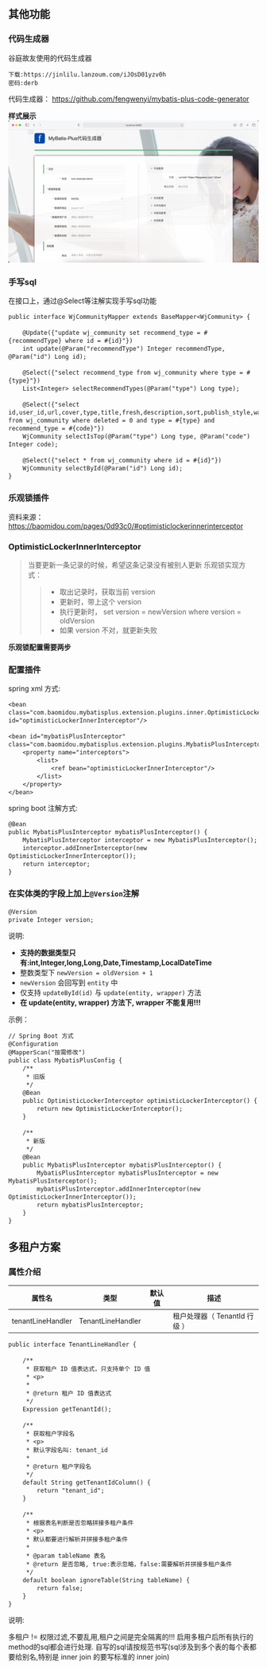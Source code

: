 ## 其他功能

### 代码生成器

谷庭故友使用的代码生成器
~~~~shell
下载:https://jinlilu.lanzoum.com/iJOsD01yzv0h 
密码:derb
~~~~
代码生成器：
https://github.com/fengwenyi/mybatis-plus-code-generator

**样式展示**
![](large/e6c9d24ely1h0kznalgggj21gy0u0adw.jpg)

### 手写sql

在接口上，通过@Select等注解实现手写sql功能

~~~~
public interface WjCommunityMapper extends BaseMapper<WjCommunity> {

    @Update({"update wj_community set recommend_type = #{recommendType} where id = #{id}"})
    int update(@Param("recommendType") Integer recommendType, @Param("id") Long id);

    @Select({"select recommend_type from wj_community where type = #{type}"})
    List<Integer> selectRecommendTypes(@Param("type") Long type);

    @Select({"select id,user_id,url,cover,type,title,fresh,description,sort,publish_style,watch_times,rank,status,score,deleted,recommend_type,create_time,modify_time,version from wj_community where deleted = 0 and type = #{type} and recommend_type = #{code}"})
    WjCommunity selectIsTop(@Param("type") Long type, @Param("code") Integer code);

    @Select({"select * from wj_community where id = #{id}"})
    WjCommunity selectById(@Param("id") Long id);
}
~~~~

### 乐观锁插件

资料来源：https://baomidou.com/pages/0d93c0/#optimisticlockerinnerinterceptor

### OptimisticLockerInnerInterceptor

> 当要更新一条记录的时候，希望这条记录没有被别人更新
> 乐观锁实现方式：
>
> > - 取出记录时，获取当前 version
> > - 更新时，带上这个 version
> > - 执行更新时， set version = newVersion where version = oldVersion
> > - 如果 version 不对，就更新失败

**乐观锁配置需要两步**

### 配置插件

spring xml 方式:

```
<bean class="com.baomidou.mybatisplus.extension.plugins.inner.OptimisticLockerInnerInterceptor" id="optimisticLockerInnerInterceptor"/>

<bean id="mybatisPlusInterceptor" class="com.baomidou.mybatisplus.extension.plugins.MybatisPlusInterceptor">
    <property name="interceptors">
        <list>
            <ref bean="optimisticLockerInnerInterceptor"/>
        </list>
    </property>
</bean>

```

spring boot 注解方式:

```
@Bean
public MybatisPlusInterceptor mybatisPlusInterceptor() {
    MybatisPlusInterceptor interceptor = new MybatisPlusInterceptor();
    interceptor.addInnerInterceptor(new OptimisticLockerInnerInterceptor());
    return interceptor;
}

```

### 在实体类的字段上加上`@Version`注解

```
@Version
private Integer version;

```



说明:

- **支持的数据类型只有:int,Integer,long,Long,Date,Timestamp,LocalDateTime**
- 整数类型下 `newVersion = oldVersion + 1`
- `newVersion` 会回写到 `entity` 中
- 仅支持 `updateById(id)` 与 `update(entity, wrapper)` 方法
- **在 update(entity, wrapper) 方法下, wrapper 不能复用!!!**

示例：

```
// Spring Boot 方式
@Configuration
@MapperScan("按需修改")
public class MybatisPlusConfig {
    /**
     * 旧版
     */
    @Bean
    public OptimisticLockerInterceptor optimisticLockerInterceptor() {
        return new OptimisticLockerInterceptor();
    }

    /**
     * 新版
     */
    @Bean
    public MybatisPlusInterceptor mybatisPlusInterceptor() {
        MybatisPlusInterceptor mybatisPlusInterceptor = new MybatisPlusInterceptor();
        mybatisPlusInterceptor.addInnerInterceptor(new OptimisticLockerInnerInterceptor());
        return mybatisPlusInterceptor;
    }
}
```

## 多租户方案

### 属性介绍

| 属性名               | 类型                | 默认值  | 描述                   |
| ----------------- | ----------------- | ---- | -------------------- |
| tenantLineHandler | TenantLineHandler |      | 租户处理器（ TenantId 行级 ） |

```
public interface TenantLineHandler {

    /**
     * 获取租户 ID 值表达式，只支持单个 ID 值
     * <p>
     *
     * @return 租户 ID 值表达式
     */
    Expression getTenantId();

    /**
     * 获取租户字段名
     * <p>
     * 默认字段名叫: tenant_id
     *
     * @return 租户字段名
     */
    default String getTenantIdColumn() {
        return "tenant_id";
    }

    /**
     * 根据表名判断是否忽略拼接多租户条件
     * <p>
     * 默认都要进行解析并拼接多租户条件
     *
     * @param tableName 表名
     * @return 是否忽略, true:表示忽略，false:需要解析并拼接多租户条件
     */
    default boolean ignoreTable(String tableName) {
        return false;
    }
}

```

说明:

多租户 != 权限过滤,不要乱用,租户之间是完全隔离的!!!
启用多租户后所有执行的method的sql都会进行处理.
自写的sql请按规范书写(sql涉及到多个表的每个表都要给别名,特别是 inner join 的要写标准的 inner join)